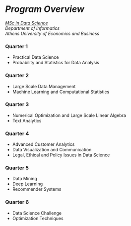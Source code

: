 # *Program Overview*

[*MSc in Data Science*](https://datascience.aueb.gr/)  
*Department of Informatics*  
*Athens University of Economics and Business*

### Quarter 1
 - Practical Data Science
 - Probability and Statistics for Data Analysis
   
### Quarter 2
- Large Scale Data Management
- Machine Learning and Computational Statistics
  
### Quarter 3
- Numerical Optimization and Large Scale Linear Algebra
- Text Analytics
  
### Quarter 4
- Advanced Customer Analytics 
- Data Visualization and Communication
- Legal, Ethical and Policy Issues in Data Science
  
### Quarter 5
- Data Mining 
- Deep Learning 
- Recommender Systems 

### Quarter 6
- Data Science Challenge 
- Optimization Techniques 
